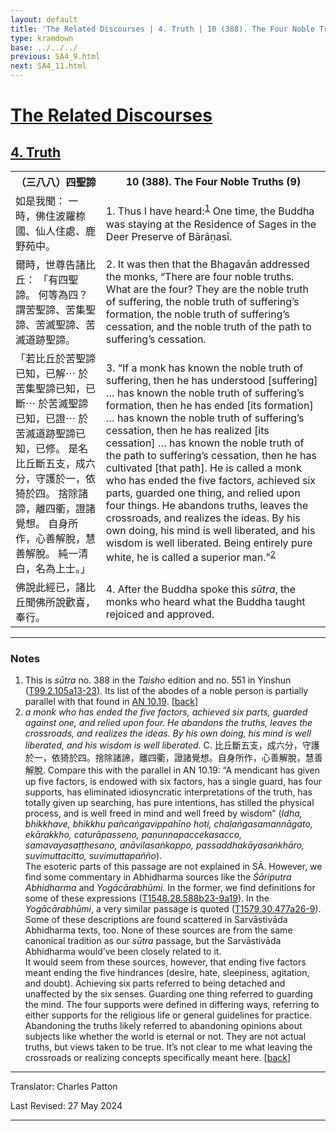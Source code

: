 ```yaml
---
layout: default
title: 'The Related Discourses | 4. Truth | 10 (388). The Four Noble Truths (9)'
type: kramdown
base: ../../../
previous: SA4_9.html
next: SA4_11.html
---
```


<h1><a href='(../index.html)'>The Related Discourses</a></h1>
<h2><a href='index.html'>4. Truth</a></h2>

<table class="trans">
  <th class='ch'>（三八八）四聖諦</th>
  <th class='en'>10 (388). The Four Noble Truths (9)</th>
  <tr>
    <td title='t125.2.105a13'>如是我聞： 一時，佛住波羅㮈國、仙人住處、鹿野苑中。</td>
    <td id='p1'>1. Thus I have heard:<sup id="ref1"><a href="#n1">1</a></sup> One time, the Buddha was staying at the Residence of Sages in the Deer Preserve of Bārāṇasī.</td>
  </tr>
  <tr>
    <td title='t125.2.105a14'>爾時，世尊告諸比丘： 「有四聖諦。 何等為四？ 謂苦聖諦、苦集聖諦、苦滅聖諦、苦滅道跡聖諦。</td>
    <td id='p2'>2. It was then that the Bhagavān addressed the monks, “There are four noble truths. What are the four? They are the noble truth of suffering, the noble truth of suffering’s formation, the noble truth of suffering’s cessation, and the noble truth of the path to suffering’s cessation.</td>
  </tr>
  <tr>
    <td title='t125.2.105a16'>「若比丘於苦聖諦已知，已解⋯ 於苦集聖諦已知，已斷⋯ 於苦滅聖諦已知，已證⋯ 於苦滅道跡聖諦已知，已修。 是名比丘斷五支，成六分，守護於一，依猗於四。 捨除諸諦，離四衢，證諸覺想。 自身所作，心善解脫，慧善解脫。 純一清白，名為上士。」</td>
    <td id='p3'>3. “If a monk has known the noble truth of suffering, then he has understood [suffering] … has known the noble truth of suffering’s formation, then he has ended [its formation] … has known the noble truth of suffering’s cessation, then he has realized [its cessation] … has known the noble truth of the path to suffering’s cessation, then he has cultivated [that path]. He is called a monk who has ended the five factors, achieved six parts, guarded one thing, and relied upon four things. He abandons truths, leaves the crossroads, and realizes the ideas. By his own doing, his mind is well liberated, and his wisdom is well liberated. Being entirely pure white, he is called a superior man.”<sup id="ref2"><a href="#n2">2</a></sup></td>
  </tr>
  <tr>
    <td title='t125.2.105a22'>佛說此經已，諸比丘聞佛所說歡喜，奉行。</td>
    <td id='p4'>4. After the Buddha spoke this <em>sūtra</em>, the monks who heard what the Buddha taught rejoiced and approved.</td>
  </tr>
</table>

<hr/>

<h3 id="notes">Notes</h3>

<ol>
<li id="n1">This is <em>sūtra</em> no. 388 in the <cite>Taisho</cite> edition and no. 551 in Yinshun (<a href="https://cbetaonline.dila.edu.tw/zh/T02n0099_p0105a13" target="_blank">T99.2.105a13-23</a>). Its list of the abodes of a noble person is partially parallel with that found in <a href="https://suttacentral.net/an10.19" target="_blank">AN 10.19</a>. [<a href="#ref1">back</a>]</li>
<li id="n2"><em>a monk who has ended the five factors, achieved six parts, guarded against one, and relied upon four. He abandons the truths, leaves the crossroads, and realizes the ideas. By his own doing, his mind is well liberated, and his wisdom is well liberated.</em> C. 比丘斷五支，成六分，守護於一，依猗於四。捨除諸諦，離四衢，證諸覺想。自身所作，心善解脫，慧善解脫. Compare this with the parallel in AN 10.19: “A mendicant has given up five factors, is endowed with six factors, has a single guard, has four supports, has eliminated idiosyncratic interpretations of the truth, has totally given up searching, has pure intentions, has stilled the physical process, and is well freed in mind and well freed by wisdom” (<em>Idha, bhikkhave, bhikkhu pañcaṅgavippahīno hoti, chaḷaṅgasamannāgato, ekārakkho, caturāpasseno, paṇunnapaccekasacco, samavayasaṭṭhesano, anāvilasaṅkappo, passaddhakāyasaṅkhāro, suvimuttacitto, suvimuttapañño</em>).<br/>
The esoteric parts of this passage are not explained in SĀ. However, we find some commentary in Abhidharma sources like the <cite>Śāriputra Abhidharma</cite> and <cite>Yogācārabhūmi</cite>. In the former, we find definitions for some of these expressions (<a href="https://cbetaonline.dila.edu.tw/zh/T28n1548_p0588b23" target="_blank">T1548.28.588b23-9a19</a>). In the <cite>Yogācārabhūmi</cite>, a very similar passage is quoted (<a href="https://cbetaonline.dila.edu.tw/zh/T30n1579_p0477a26" target="_blank">T1579.30.477a26-9</a>). Some of these descriptions are found scattered in Sarvāstivāda Abhidharma texts, too. None of these sources are from the same canonical tradition as our <em>sūtra</em> passage, but the Sarvāstivāda Abhidharma would’ve been closely related to it.<br/>
It would seem from these sources, however, that ending five factors meant ending the five hindrances (desire, hate, sleepiness, agitation, and doubt). Achieving six parts referred to being detached and unaffected by the six senses. Guarding one thing referred to guarding the mind. The four supports were defined in differing ways, referring to either supports for the religious life or general guidelines for practice. Abandoning the truths likely referred to abandoning opinions about subjects like whether the world is eternal or not. They are not actual truths, but views taken to be true. It’s not clear to me what leaving the crossroads or realizing concepts specifically meant here. [<a href="#ref2">back</a>]</li>
</ol>
<hr/>

<p class="translator">Translator: Charles Patton</p>
<p class='revised'>Last Revised: 27 May 2024</p>

<hr/>